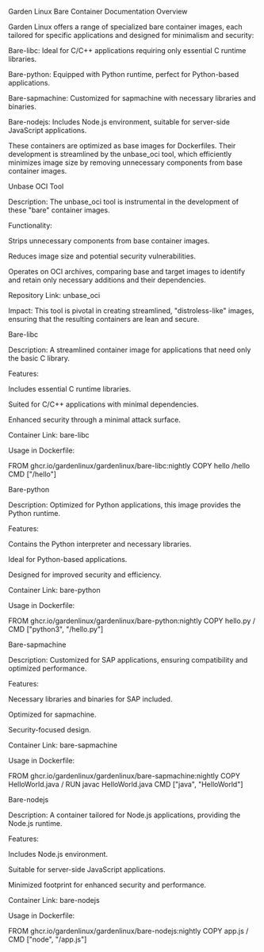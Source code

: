 Garden Linux Bare Container Documentation
Overview

Garden Linux offers a range of specialized bare container images, each tailored for specific applications and designed for minimalism and security:

Bare-libc: Ideal for C/C++ applications requiring only essential C runtime libraries.

Bare-python: Equipped with Python runtime, perfect for Python-based applications.

Bare-sapmachine: Customized for sapmachine with necessary libraries and binaries.

Bare-nodejs: Includes Node.js environment, suitable for server-side JavaScript applications.

These containers are optimized as base images for Dockerfiles. Their development is streamlined by the unbase_oci
 tool, which efficiently minimizes image size by removing unnecessary components from base container images.

Unbase OCI Tool

Description: The unbase_oci tool is instrumental in the development of these "bare" container images.

Functionality:

Strips unnecessary components from base container images.

Reduces image size and potential security vulnerabilities.

Operates on OCI archives, comparing base and target images to identify and retain only necessary additions and their dependencies.

Repository Link: unbase_oci

Impact: This tool is pivotal in creating streamlined, "distroless-like" images, ensuring that the resulting containers are lean and secure.

Bare-libc

Description: A streamlined container image for applications that need only the basic C library.

Features:

Includes essential C runtime libraries.

Suited for C/C++ applications with minimal dependencies.

Enhanced security through a minimal attack surface.

Container Link: bare-libc

Usage in Dockerfile:

FROM ghcr.io/gardenlinux/gardenlinux/bare-libc:nightly
COPY hello /hello
CMD ["/hello"]

Bare-python

Description: Optimized for Python applications, this image provides the Python runtime.

Features:

Contains the Python interpreter and necessary libraries.

Ideal for Python-based applications.

Designed for improved security and efficiency.

Container Link: bare-python

Usage in Dockerfile:

FROM ghcr.io/gardenlinux/gardenlinux/bare-python:nightly
COPY hello.py /
CMD ["python3", "/hello.py"]

Bare-sapmachine

Description: Customized for SAP applications, ensuring compatibility and optimized performance.

Features:

Necessary libraries and binaries for SAP included.

Optimized for sapmachine.

Security-focused design.

Container Link: bare-sapmachine

Usage in Dockerfile:

FROM ghcr.io/gardenlinux/gardenlinux/bare-sapmachine:nightly
COPY HelloWorld.java /
RUN javac HelloWorld.java
CMD ["java", "HelloWorld"]

Bare-nodejs

Description: A container tailored for Node.js applications, providing the Node.js runtime.

Features:

Includes Node.js environment.

Suitable for server-side JavaScript applications.

Minimized footprint for enhanced security and performance.

Container Link: bare-nodejs

Usage in Dockerfile:

FROM ghcr.io/gardenlinux/gardenlinux/bare-nodejs:nightly
COPY app.js /
CMD ["node", "/app.js"]

